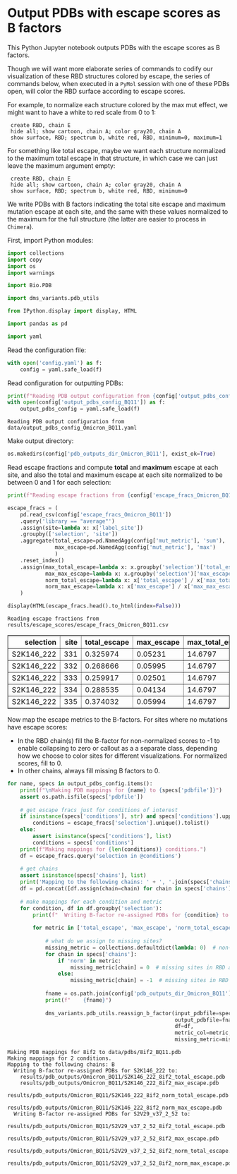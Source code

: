 # Output PDBs with escape scores as B factors
This Python Jupyter notebook outputs PDBs with the escape scores as B factors.

Though we will want more elaborate series of commands to codify our visualization of these RBD structures colored by escape, the series of commands below, when executed in a `PyMol` session with one of these PDBs open, will color the RBD surface according to escape scores.

For example, to normalize each structure colored by the max mut effect, we might want to have a white to red scale from 0 to 1:

     create RBD, chain E
     hide all; show cartoon, chain A; color gray20, chain A
     show surface, RBD; spectrum b, white red, RBD, minimum=0, maximum=1
     
For something like total escape, maybe we want each structure normalized to the maximum total escape in that structure, in which case we can just leave the maximum argument empty:

     create RBD, chain E
     hide all; show cartoon, chain A; color gray20, chain A
     show surface, RBD; spectrum b, white red, RBD, minimum=0
     
We write PDBs with B factors indicating the total site escape and maximum mutation escape at each site, and the same with these values normalized to the maximum for the full structure (the latter are easier to process in `Chimera`).

First, import Python modules:


```python
import collections
import copy
import os
import warnings

import Bio.PDB

import dms_variants.pdb_utils

from IPython.display import display, HTML

import pandas as pd

import yaml
```

Read the configuration file:


```python
with open('config.yaml') as f:
    config = yaml.safe_load(f)
```

Read configuration for outputting PDBs:


```python
print(f"Reading PDB output configuration from {config['output_pdbs_config_BQ11']}")
with open(config['output_pdbs_config_BQ11']) as f:
    output_pdbs_config = yaml.safe_load(f)
```

    Reading PDB output configuration from data/output_pdbs_config_Omicron_BQ11.yaml


Make output directory:


```python
os.makedirs(config['pdb_outputs_dir_Omicron_BQ11'], exist_ok=True)
```

Read escape fractions and compute **total** and **maximum** escape at each site, and also the total and maximum escape at each site normalized to be between 0 and 1 for each selection:


```python
print(f"Reading escape fractions from {config['escape_fracs_Omicron_BQ11']}")

escape_fracs = (
    pd.read_csv(config['escape_fracs_Omicron_BQ11'])
    .query('library == "average"')
    .assign(site=lambda x: x['label_site'])
    .groupby(['selection', 'site'])
    .aggregate(total_escape=pd.NamedAgg(config['mut_metric'], 'sum'),
               max_escape=pd.NamedAgg(config['mut_metric'], 'max')
               )
    .reset_index()
    .assign(max_total_escape=lambda x: x.groupby('selection')['total_escape'].transform('max'),
            max_max_escape=lambda x: x.groupby('selection')['max_escape'].transform('max'),
            norm_total_escape=lambda x: x['total_escape'] / x['max_total_escape'],
            norm_max_escape=lambda x: x['max_escape'] / x['max_max_escape'])
    )

display(HTML(escape_fracs.head().to_html(index=False)))
```

    Reading escape fractions from results/escape_scores/escape_fracs_Omicron_BQ11.csv



<table border="1" class="dataframe">
  <thead>
    <tr style="text-align: right;">
      <th>selection</th>
      <th>site</th>
      <th>total_escape</th>
      <th>max_escape</th>
      <th>max_total_escape</th>
      <th>max_max_escape</th>
      <th>norm_total_escape</th>
      <th>norm_max_escape</th>
    </tr>
  </thead>
  <tbody>
    <tr>
      <td>S2K146_222</td>
      <td>331</td>
      <td>0.325974</td>
      <td>0.05231</td>
      <td>14.6797</td>
      <td>0.9256</td>
      <td>0.022206</td>
      <td>0.056515</td>
    </tr>
    <tr>
      <td>S2K146_222</td>
      <td>332</td>
      <td>0.268666</td>
      <td>0.05995</td>
      <td>14.6797</td>
      <td>0.9256</td>
      <td>0.018302</td>
      <td>0.064769</td>
    </tr>
    <tr>
      <td>S2K146_222</td>
      <td>333</td>
      <td>0.259917</td>
      <td>0.02501</td>
      <td>14.6797</td>
      <td>0.9256</td>
      <td>0.017706</td>
      <td>0.027020</td>
    </tr>
    <tr>
      <td>S2K146_222</td>
      <td>334</td>
      <td>0.288535</td>
      <td>0.04134</td>
      <td>14.6797</td>
      <td>0.9256</td>
      <td>0.019655</td>
      <td>0.044663</td>
    </tr>
    <tr>
      <td>S2K146_222</td>
      <td>335</td>
      <td>0.374032</td>
      <td>0.05994</td>
      <td>14.6797</td>
      <td>0.9256</td>
      <td>0.025480</td>
      <td>0.064758</td>
    </tr>
  </tbody>
</table>


Now map the escape metrics to the B-factors.
For sites where no mutations have escape scores:
 - In the RBD chain(s) fill the B-factor for non-normalized scores to -1 to enable collapsing to zero or callout as a a separate class, depending how we choose to color sites for different visualizations. For normalized scores, fill to 0.
 - In other chains, always fill missing B factors to 0.  


```python
for name, specs in output_pdbs_config.items():
    print(f"\nMaking PDB mappings for {name} to {specs['pdbfile']}")
    assert os.path.isfile(specs['pdbfile'])
    
    # get escape fracs just for conditions of interest
    if isinstance(specs['conditions'], str) and specs['conditions'].upper() == 'ALL':
        conditions = escape_fracs['selection'].unique().tolist()
    else:
        assert isinstance(specs['conditions'], list)
        conditions = specs['conditions']
    print(f"Making mappings for {len(conditions)} conditions.")
    df = escape_fracs.query('selection in @conditions')
    
    # get chains
    assert isinstance(specs['chains'], list)
    print('Mapping to the following chains: ' + ', '.join(specs['chains']))
    df = pd.concat([df.assign(chain=chain) for chain in specs['chains']], ignore_index=True)
    
    # make mappings for each condition and metric
    for condition, df in df.groupby('selection'):
        print(f"  Writing B-factor re-assigned PDBs for {condition} to:")
    
        for metric in ['total_escape', 'max_escape', 'norm_total_escape', 'norm_max_escape']:
        
            # what do we assign to missing sites?
            missing_metric = collections.defaultdict(lambda: 0)  # non-RBD chains always fill to zero
            for chain in specs['chains']:
                if 'norm' in metric:
                    missing_metric[chain] = 0  # missing sites in RBD are 0 for normalized metric PDBs
                else:
                    missing_metric[chain] = -1  # missing sites in RBD are -1 for non-normalized metric PDBs
        
            fname = os.path.join(config['pdb_outputs_dir_Omicron_BQ11'], f"{condition}_{name}_{metric}.pdb")
            print(f"    {fname}")
            
            dms_variants.pdb_utils.reassign_b_factor(input_pdbfile=specs['pdbfile'],
                                                     output_pdbfile=fname,
                                                     df=df,
                                                     metric_col=metric,
                                                     missing_metric=missing_metric)
```

    
    Making PDB mappings for 8if2 to data/pdbs/8if2_BQ11.pdb
    Making mappings for 2 conditions.
    Mapping to the following chains: B
      Writing B-factor re-assigned PDBs for S2K146_222 to:
        results/pdb_outputs/Omicron_BQ11/S2K146_222_8if2_total_escape.pdb
        results/pdb_outputs/Omicron_BQ11/S2K146_222_8if2_max_escape.pdb
        results/pdb_outputs/Omicron_BQ11/S2K146_222_8if2_norm_total_escape.pdb
        results/pdb_outputs/Omicron_BQ11/S2K146_222_8if2_norm_max_escape.pdb
      Writing B-factor re-assigned PDBs for S2V29_v37_2_52 to:
        results/pdb_outputs/Omicron_BQ11/S2V29_v37_2_52_8if2_total_escape.pdb
        results/pdb_outputs/Omicron_BQ11/S2V29_v37_2_52_8if2_max_escape.pdb
        results/pdb_outputs/Omicron_BQ11/S2V29_v37_2_52_8if2_norm_total_escape.pdb
        results/pdb_outputs/Omicron_BQ11/S2V29_v37_2_52_8if2_norm_max_escape.pdb



```python

```
